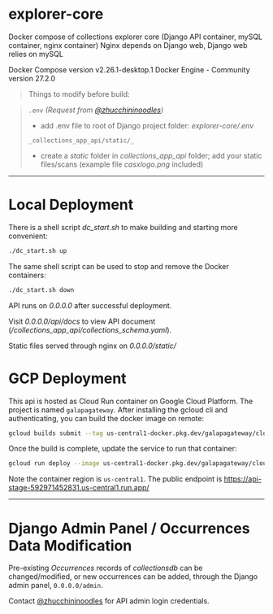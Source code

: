 # explorer-core
Docker compose of collections explorer core (Django API container, mySQL container, nginx container)
Nginx depends on Django web, Django web relies on mySQL

Docker Compose version v2.26.1-desktop.1
Docker Engine - Community version 27.2.0


>Things to modify before build:

>_`.env` (Request from [@zhucchininoodles](https://github.com/zhucchininoodles))_
>- add .env file to root of Django project folder: _explorer-core/.env_
>
>`_collections_app_api/static/_`
>- create a _static_ folder in _collections_app_api_ folder; add your static files/scans (example file _casxlogo.png_ included)

---
# Local Deployment
There is a shell script _dc_start.sh_ to make building and starting more convenient:
```bash
./dc_start.sh up
``` 

The same shell script can be used to stop and remove the Docker containers:
```bash
./dc_start.sh down
```
API runs on _0.0.0.0_ after successful deployment.

Visit _0.0.0.0/api/docs_ to view API document (_/collections_app_api/collections_schema.yaml_).

Static files served through nginx on _0.0.0.0/static/_

# GCP Deployment
 
This api is hosted as Cloud Run container on Google Cloud Platform. The project is named `galapagateway`.
After installing the gcloud cli and authenticating, you can build the docker image on remote:
```bash
gcloud builds submit --tag us-central1-docker.pkg.dev/galapagateway/cloud-run-source-deploy/api --project galapagateway .
```

Once the build is complete, update the service to run that container:
```bash
gcloud run deploy --image us-central1-docker.pkg.dev/galapagateway/cloud-run-source-deploy/api:latest --project galapagateway --region us-central1 api-stage
```

Note the container region is `us-central1`. The public endpoint is https://api-stage-592971452831.us-central1.run.app/

----

# Django Admin Panel / Occurrences Data Modification
Pre-existing _Occurrences_ records of _collectionsdb_ can be changed/modified, or new occurrences can be added, through the Django admin panel, `0.0.0.0/admin`. 

Contact [@zhucchininoodles](https://github.com/zhucchininoodles) for API admin login credentials.